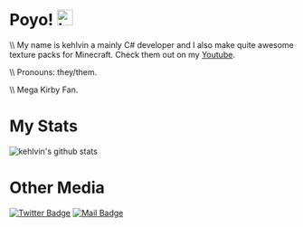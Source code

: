 # Poyo! <img src="https://c.tenor.com/8eKNac12BOwAAAAC/kirby-happy.gif" width="28px" alt="hi">

<!-- [![Twitter Badge](https://img.shields.io/badge/-@Ipenywis-1ca0f1?style=flat&labelColor=1ca0f1&logo=twitter&logoColor=white&link=https://twitter.com/Ipenywis)] - for other medias -->

\\\ My name is kehlvin a mainly C# developer and I also make quite awesome texture packs for Minecraft. Check them out on my [Youtube](https://youtube.com/channel/UCtHZMGyzrjuwdQUGoTH3gMA).

\\\ Pronouns: they/them.

\\\ Mega Kirby Fan.

# My Stats
![kehlvin's github stats](https://github-readme-stats.vercel.app/api?username=kehlvin&count_private=true&theme=tokyonight&hide=contribs,prs)

# Other Media
[![Twitter Badge](https://img.shields.io/badge/-@hiiamkev-1ca0f1?style=flat&labelColor=1ca0f1&logo=twitter&logoColor=white&link=https://twitter.com/hiiamkev)](https://twitter.com/hiiamkev)
[![Mail Badge](https://img.shields.io/badge/-kehlvin-e74c3c?style=flat&labelColor=e74c3c&logo=youtube&logoColor=white)](https://youtube.com/UCtHZMGyzrjuwdQUGoTH3gMA)
